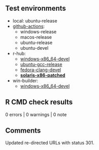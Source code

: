 ## Test environments

* local: ubuntu-release
* [github-actions](https://github.com/irworkshop/campfin/actions): 
  * windows-release
  * macos-release
  * ubuntu-release
  * ubuntu-devel
* r-hub:
  * [windows-x86_64-devel](https://builder.r-hub.io/status/campfin_1.0.8.tar.gz-ece1faf0093843d8b40b44a913e39a78)
  * [ubuntu-gcc-release](https://builder.r-hub.io/status/campfin_1.0.8.tar.gz-8df72fb330c146b4a5c6d6ae450f8427)
  * [fedora-clang-devel](https://builder.r-hub.io/status/campfin_1.0.8.tar.gz-1e71c4f5f39a411cbe08a106675b27d5)
  * **[solaris-x86-patched](https://builder.r-hub.io/status/campfin_1.0.8.tar.gz-96c11236b4354d03b1205e4cbc6c5022)**
* win-builder: 
  * [windows-x86_64-devel](https://win-builder.r-project.org/m37JFL0VAkA2/)

## R CMD check results

0 errors | 0 warnings | 0 note

## Comments

Updated re-directed URLs with status 301.
